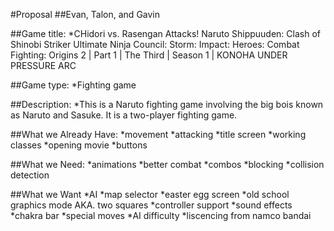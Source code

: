 #Proposal
##Evan, Talon, and Gavin

##Game title: 
*CHidori vs. Rasengan Attacks! Naruto Shippuuden: Clash of Shinobi Striker Ultimate Ninja Council: Storm: Impact: Heroes: Combat Fighting: Origins 2 | Part 1 | The Third | Season 1 | KONOHA UNDER PRESSURE ARC

##Game type: 
*Fighting game

##Description:
*This is a Naruto fighting game involving the big bois known as Naruto and Sasuke. It is a two-player fighting game.

##What we Already Have:
*movement
*attacking
*title screen
*working classes
*opening movie
*buttons

##What we Need:
*animations
*better combat
*combos
*blocking
*collision detection

##What we Want
*AI
*map selector
*easter egg screen
*old school graphics mode AKA. two squares
*controller support
*sound effects
*chakra bar
*special moves
*AI difficulty
*liscencing from namco bandai
